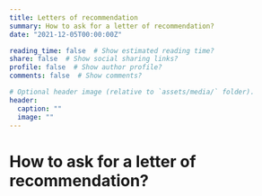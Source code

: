 ```yaml
---
title: Letters of recommendation
summary: How to ask for a letter of recommendation?
date: "2021-12-05T00:00:00Z"

reading_time: false  # Show estimated reading time?
share: false  # Show social sharing links?
profile: false  # Show author profile?
comments: false  # Show comments?

# Optional header image (relative to `assets/media/` folder).
header:
  caption: ""
  image: ""
---
```


<h1>How to ask for a letter of recommendation?</h1>
